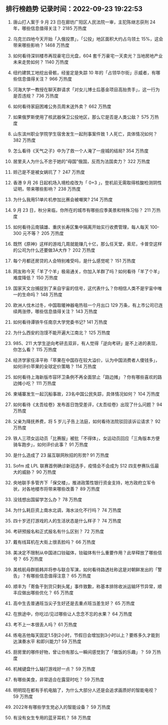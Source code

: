 
## 排行榜趋势 记录时间：2022-09-23 19:22:53
  
  1. 唐山打人案于 9 月 23 日在廊坊广阳区人民法院一审，主犯陈继志获刑 24 年，哪些信息值得关注？ 2185 万热度
    
  2. 乌克兰四地今天开始「入俄投票」，「公投」地区面积大约占乌领土 15%，这会带来哪些影响？ 1468 万热度
    
  3. 如何看待深圳楼市再现豪宅日光盘，604 套千万豪宅一天卖光？当地房地产业未来走势如何？ 1140 万热度
    
  4. 纽约建筑工地挖出骨骸，经鉴定是失踪 10 年的「占领华尔街」示威者，有哪些信息值得关注？ 966 万热度
    
  5. 河海大学一教授在聊天群请求「对女儿博士后基金项目高抬贵手」，这一行为是否违规？ 736 万热度
    
  6. 如何看待家庭困难公务员周末送外卖？ 662 万热度
    
  7. 如果俄罗斯使用了核武器保卫公投地区，那么它是否是人类公敌？ 575 万热度
    
  8. 山东滨州职业学院学生宿舍发生一起刑事案件致 1 人死亡，具体情况如何？ 382 万热度
    
  9. 怎么看待《天气之子》中为了救一个人淹了一座城的结局? 354 万热度
    
  10. 居里夫人为什么不忠于她的“母国”俄国，反而为法国卖力？ 322 万热度
    
  11. 妲己是不是被女娲坑了？ 247 万热度
    
  12. 香港 9 月 26 日起机场入境检疫改为「 0+3 」，登机前无需取得核酸检测阴性证明，带来哪些影响？ 238 万热度
    
  13. 为什么我用51单片机参加比赛会被嘲笑? 214 万热度
    
  14. 9 月 23 日，秋分来临，你所在的城市有哪些应季美景和特殊习俗？ 211 万热度
    
  15. 如何看待云南镇雄、重庆长寿区集中隔离开始实行收费管理，每人每天 100-300 元不等？ 205 万热度
    
  16. 既然《原神》这样的游戏几周就能赚几十亿，那么任天堂，索尼，卡普空这样的公司为什么还要做3A大作？ 202 万热度
    
  17. 每个月都还房贷的人会特别难受吗，是什么感觉呢？ 151 万热度
    
  18. 网友称今天「羊了个羊」极易通关，你加入羊群了吗？如何看待「羊了个羊」难度降低？ 150 万热度
    
  19. 国家天文台捕捉到了来自宇宙的信号，这代表什么？你相信人类不是宇宙中唯一的生命吗？ 148 万热度
    
  20. 欧洲人伐木过冬，中国取暖神器电热毯一个月出口 129 万条，有上市公司已连续两涨停，哪些信息值得关注？ 143 万热度
    
  21. 如何看待谭铁牛任南京大学党委书记? 141 万热度
    
  22. 为什么西安的泡馍不能开遍大江南北？ 125 万热度
    
  23. 985、211 大学生逆向考研去双非，有人觉得「逆向考研」是不上进的表现，你怎么看？ 115 万热度
    
  24. 经济学家任泽平称「苹果在中国存在较大溢价，认为中国消费者人傻钱多」，如何评价苹果的全球定价策略？ 114 万热度
    
  25. 如何看待上海新版市容环卫条例不再全面禁止「路边摊」？你有哪些喜欢的路边摊小吃？ 111 万热度
    
  26. 柬埔寨发生一起沉船事故，23名中国公民失踪，具体情况如何？ 104 万热度
    
  27. 如何看待《太吾绘卷》发布首日饱受差评，《太吾绘卷》出现了什么问题？ 94 万热度
    
  28. 父亲为降抚养费，将 5 岁儿子告上法庭，如何看待法院驳回该诉讼请求？ 92 万热度
    
  29. 铁人三项女运动员「比赛服」被批「不得体」，女运动员回应「三角版本方便骑车跑步」，如何评价此事？ 91 万热度
    
  30. 是什么造成了 23 届互联网秋招的形势? 91 万热度
    
  31. Sofm 成 LPL 联赛首例确诊新冠选手，疫情会不会成为 S12 四支参赛队伍最大的威胁？ 90 万热度
    
  32. 央地联手多管齐下「保交楼」，推进政策性银行资金支持，地方政府立军令状，对各地楼市将带来哪些改善？ 89 万热度
    
  33. 没钱想出国留学怎么办？ 78 万热度
    
  34. 为什么耗巨资上南水北调，海水淡化不行吗？ 74 万热度
    
  35. 四十岁还打游戏的人的生活状态是什么样子？ 74 万热度
    
  36. 考研预报名和正式报名有什么区别？ 72 万热度
    
  37. 戴有线耳机在大街上很丢脸吗？ 66 万热度
    
  38. 美决定不限制从中国进口钕磁体，钕磁体有什么重要作用？此举释放了哪些信号？ 65 万热度
    
  39. 美核航母群抵韩并将参与联合军演，如何看待路透社称这是对朝鲜发出的「警告」？有哪些信息值得注意？ 65 万热度
    
  40. 顺丰为「寄鱼干到货只剩头尾」事件致歉，称基本排除收派运输环节异常，顺丰应做出哪些优化？ 65 万热度
    
  41. 高中生去普通班当尖子生好还是去重点班当差生好？ 65 万热度
    
  42. 在旅途中，你吃过/见过哪些让人念念不忘的水果？ 64 万热度
    
  43. 考不上一本很丢人吗？ 61 万热度
    
  44. 练电吉他每天固定1.5到2小时，节假日会增加到3小时以上？要练多久才能到达演奏水平 和即兴能力? 59 万热度
    
  45. 厨房里的哪件好物，曾让你有那么一瞬间感觉到了「做饭的乐趣」？ 59 万热度
    
  46. 机械键盘什么轴打游戏好一点？ 59 万热度
    
  47. 有哪些美食，非常适合在露营时吃？ 59 万热度
    
  48. 明明现在都有手机电脑了，为什么大部分人还是会追求画质好的智能电视？ 59 万热度
    
  49. 2022年有哪些学生党必入的智能设备？ 59 万热度
    
  50. 有没有女生专用的蓝牙耳机？ 58 万热度
    